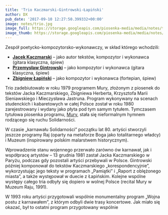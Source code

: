 ```yaml
---
title: 'Trio Kaczmarski-Gintrowski-Łapiński'
author: DX
pub_date: '2017-09-10 12:27:50.399332+00:00'
image: notes/trio.jpg
image_full: https://storage.googleapis.com/piosenka-media/media/notes/trio.jpg
image_thumb: https://storage.googleapis.com/piosenka-media/media/notes/trio.jpg.0x300_q85_upscale.jpg
---
```


Zespół poetycko\-kompozytorsko\-wykonawczy, w skład którego wchodzili:

- **[Jacek Kaczmarski](https://www.piosenkaztekstem.pl/spiewnik/jacek\-kaczmarski/)** – jako autor tekstów, kompozytor i wykonawca \(gitara klasyczna, śpiew\)
 - **[Przemysław Gintrowski](https://www.piosenkaztekstem.pl/spiewnik/przemyslaw\-gintrowski/)** – jako kompozytor i wykonawca \(gitara klasyczna, śpiew\)
 - **[Zbigniew Łapiński](https://www.piosenkaztekstem.pl/spiewnik/zbigniew\-lapinski/)** – jako kompozytor i wykonawca \(fortepian, śpiew\)

Trio zadebiutowało w roku 1979 programem Mury, złożonym z piosenek do tekstów Jacka Kaczmarskiego, Zbigniewa Herberta, Krzysztofa Marii Sieniawskiego i Mieczysława Jastruna. Program wykonywany na scenach studenckich i kabaretowych w całej Polsce został w roku 1980 zarejestrowany i wydany jako płyta pod tym samym tytułem. Tymczasem tytułowa piosenka programu, [Mury](https://www.piosenkaztekstem.pl/opracowanie/jacek\-kaczmarski\-mury/), stała się nieformalnym hymnem rodzącego się ruchu Solidarności.

W czasie „karnawału Solidarności” początku lat 80. artyści stworzyli jeszcze programy Raj \(oparty na metaforze Boga jako totalitarnego władcy\) i Muzeum \(inspirowany polskim malarstwem historycznym\).

Wprowadzenie stanu wojennego przerwało zarówno ów karnawał, jak i współpracę artystów – 13 grudnia 1981 zastał Jacka Kaczmarskiego w Paryżu, podczas gdy pozostali artyści przebywali w Polsce. Gintrowski później komponował do tekstów Kaczmarskiego „korespondencyjnie”, wykorzystując jego teksty w programach „Pamiątki” i „Raport z oblężonego miasta”, a także występował w duecie z Łapińskim. Kolejne wspólne występy całego tria odbyły się dopiero w wolnej Polsce \(recital Mury w Muzeum Raju, 1991\).

W 1993 roku artyści przygotowali wspólnie monumentalny program „Wojna postu z karnawałem”, z którym odbyli dwie trasy koncertowe. Jak miało się okazać, był to ostatni program przygotowany wspólnie